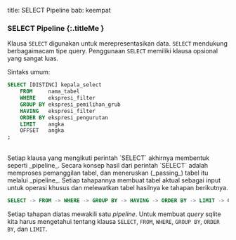 title: SELECT Pipeline
bab: keempat


### <i class="fa fa-info-circle"></i> SELECT Pipeline {:.titleMe }

Klausa `SELECT` digunakan untuk merepresentasikan data.
`SELECT` mendukung berbagaimacam tipe query.
Penggunaan `SELECT` memiliki klausa opsional yang sangat luas.

Sintaks umum:
```sql
SELECT [DISTINC] kepala_select
	FROM     nama_tabel
	WHERE    ekspresi_filter
	GROUP BY ekspresi_pemilihan_grub
	HAVING   ekspresi_filter
	ORDER BY ekspresi_pengurutan
	LIMIT    angka
	OFFSET   angka
;
```

<br/>
Setiap klausa yang mengikuti perintah `SELECT` akhirnya membentuk seperti _pipeline_.
Secara konsep hasil dari perintah `SELECT` adalah memproses pemanggilan tabel, dan meneruskan (_passing_) tabel itu melalui _pipeline_.
Setiap tahapannya membuat tabel aktual sebagai input untuk operasi khusus dan melewatkan tabel hasilnya ke tahapan berikutnya. 

```sql
SELECT -> FROM -> WHERE -> GROUP BY -> HAVING -> ORDER BY -> LIMIT -> OFFSET
```

Setiap tahapan diatas mewakili satu _pipeline_.
Untuk membuat _query_ sqlite kita harus mengetahui tentang klausa `SELECT`, `FROM`, `WHERE`, `GROUP BY`, `ORDER BY`, dan `LIMIT`.
